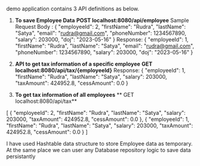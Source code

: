 
demo application contains 3 API definitions as below.

1. **To save Employee Data**
   **POST localhost:8080/api/employee**
   Sample Request Body :
   {
    "employeeId": 2,
    "firstName": "Rudra",
    "lastName": "Satya",
    "email": "rudra@gmail.com",
    "phoneNumber": 1234567890,
    "salary": 203000,
    "doj": "2023-05-16"
  }
  Response:
  {
      "employeeId": 1,
      "firstName": "Rudra",
      "lastName": "Satya",
      "email": "rudra@gmail.com",
      "phoneNumber": 1234567890,
      "salary": 203000,
      "doj": "2023-05-16"
  }

2. **API to get tax information of a specific employee**
**GET localhost:8080/api/tax/{employeeId}**
Response:
{
    "employeeId": 1,
    "firstName": "Rudra",
    "lastName": "Satya",
    "salary": 203000,
    "taxAmount": 424952.8,
    "cessAmount": 0.0
}
3. **To get tax information of all employees**
 ** GET localhost:8080/api/tax**

[
    {
        "employeeId": 2,
        "firstName": "Rudra",
        "lastName": "Satya",
        "salary": 203000,
        "taxAmount": 424952.8,
        "cessAmount": 0.0
    },
    {
        "employeeId": 1,
        "firstName": "Rudra",
        "lastName": "Satya",
        "salary": 203000,
        "taxAmount": 424952.8,
        "cessAmount": 0.0
    }
]


I have used Hashtable data structure to store Employee data as temporary. At the same place we can user any Database repository logic to save data persistantly

